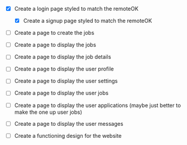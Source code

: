 

- [X] Create a login page styled to match the remoteOK
    - [X] Create a signup page styled to match the remoteOK
- [ ] Create a page to create the jobs
- [ ] Create a page to display the jobs
- [ ] Create a page to display the job details
- [ ] Create a page to display the user profile
- [ ] Create a page to display the user settings
- [ ] Create a page to display the user jobs
- [ ] Create a page to display the user applications (maybe just better to make the one up user jobs)
- [ ] Create a page to display the user messages

- [ ] Create a functioning design for the website
